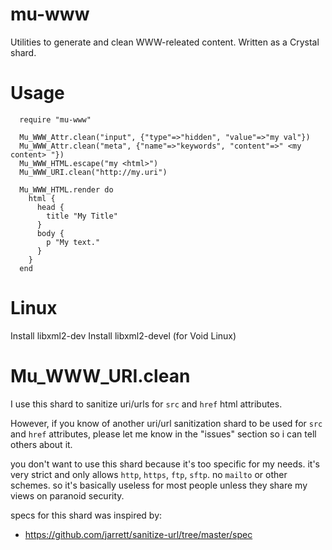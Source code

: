mu-www
==========

Utilities to generate and clean WWW-releated content.
Written as a Crystal shard.

Usage
=============

```crystal
  require "mu-www"

  Mu_WWW_Attr.clean("input", {"type"=>"hidden", "value"=>"my val"})
  Mu_WWW_Attr.clean("meta", {"name"=>"keywords", "content"=>" <my content> "})
  Mu_WWW_HTML.escape("my <html>")
  Mu_WWW_URI.clean("http://my.uri")

  Mu_WWW_HTML.render do
    html {
      head {
        title "My Title"
      }
      body {
        p "My text."
      }
    }
  end

```

Linux
==========

Install libxml2-dev
Install libxml2-devel (for Void Linux)


Mu\_WWW\_URI.clean
==================

I use this shard to sanitize uri/urls for `src` and `href` html attributes.

However, if you know of another uri/url sanitization shard to be used for
`src` and `href` attributes, please let me know in the "issues" section
so i can tell others about it.

you don't want to use this shard because it's too specific for my needs.
it's very strict and only allows `http`, `https`, `ftp`, `sftp`.
no `mailto` or other schemes. so it's basically useless for most people
unless they share my views on paranoid security.


specs for this shard was inspired by:
  * https://github.com/jarrett/sanitize-url/tree/master/spec
